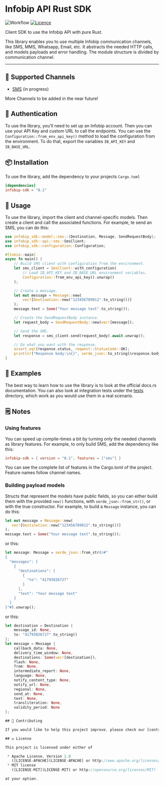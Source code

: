 # Infobip API Rust SDK

![Workflow](https://github.com/infobip-community/infobip-api-rust-sdk/actions/workflows/rust.yml/badge.svg)
[![Licence](https://img.shields.io/github/license/infobip-community/infobip-api-rust-sdk)](LICENSE-MIT)

Client SDK to use the Infobip API with pure Rust.

This library enables you to use multiple Infobip communication channels, like SMS, MMS,
Whatsapp, Email, etc. It abstracts the needed HTTP calls, and models payloads and error
handling. The module structure is divided by communication channel.

---

## 📡 Supported Channels
- [SMS](https://www.infobip.com/docs/api/channels/sms) (in progress)

More Channels to be added in the near future!

## 🔐 Authentication
To use the library, you'll need to set up an Infobip account. Then you can use your API Key and
custom URL to call the endpoints. You can use the `Configuration::from_env_api_key()` method to
load the configuration from the environment. To do that, export the variables `IB_API_KEY` and
`IB_BASE_URL`.

## 📦 Installation
To use the library, add the dependency to your projects `Cargo.toml`
```toml
[dependencies]
infobip-sdk = "0.1"
```

## 🚀 Usage
To use the library, import the client and channel-specific models. Then create a client and
call the associated functions. For example, te send an SMS, you can do this:
```rust
use infobip_sdk::model::sms::{Destination, Message, SendRequestBody};
use infobip_sdk::api::sms::SmsClient;
use infobip_sdk::configuration::Configuration;

#[tokio::main]
async fn main() {
    // Build SMS client with configuration from the environment.
    let sms_client = SmsClient::with_configuration(
        // Load IB_API_KEY and IB_BASE_URL environment variables.
        Configuration::from_env_api_key().unwrap()
    );

    // Create a message.
    let mut message = Message::new(
        vec![Destination::new("123456789012".to_string())]
    );
    message.text = Some("Your message text".to_string());

    // Create the SendRequestBody instance.
    let request_body = SendRequestBody::new(vec![message]);

    // Send the SMS.
    let response = sms_client.send(request_body).await.unwrap();

    // Do what you want with the response.
    assert_eq!(response.status, reqwest::StatusCode::OK);
    println!("Response body:\n{}", serde_json::to_string(&response.body).unwrap());
}
```

## 👀 Examples
The best way to learn how to use the library is to look at the official docs.rs documentation.
You can also look at integration tests under the [tests](./tests) directory, which work as you
would use them in a real scenario.

## 🗒 Notes

### Using features
You can speed up compile-times a bit by turning only the needed channels as library features.
For example, to only build SMS, add the dependency like this:
```toml
infobip-sdk = { version = "0.1", features = ["sms"] }
```
You can see the complete list of features in the Cargo.toml of the project. Feature names
follow channel names.

### Building payload models
Structs that represent the models have public fields, so you can either build them with the
provided `new()` functions, with `serde_json::from_str()`, or with the true constructor.
For example, to build a `Message` instance, you can do this:
```rust
let mut message = Message::new(
   vec![Destination::new("123456789012".to_string())]
);
message.text = Some("Your message text".to_string());
```
or this:
```rust
let message: Message = serde_json::from_str(r#"
{
  "messages": [
    {
      "destinations": [
        {
          "to": "41793026727"
        }
      ],
      "text": "Your message text"
    }
  ]
}"#).unwrap();
```
or this:
```rust
let destination = Destination {
    message_id: None,
    to: "41793026727".to_string()
};
let message = Message {
    callback_data: None,
    delivery_time_window: None,
    destinations: Some(vec![destination]),
    flash: None,
    from: None,
    intermediate_report: None,
    language: None,
    notify_content_type: None,
    notify_url: None,
    regional: None,
    send_at: None,
    text: None,
    transliteration: None,
    validity_period: None
};

## 🧡 Contributing

If you would like to help this project improve, please check our [contributing guide](CONTRIBUTING.md) and [code of conduct](CODE_OF_CONDUCT.md).

## ⚖️ License

This project is licensed under either of

 * Apache License, Version 2.0
   ([LICENSE-APACHE](LICENSE-APACHE) or http://www.apache.org/licenses/LICENSE-2.0)
 * MIT license
   ([LICENSE-MIT](LICENSE-MIT) or http://opensource.org/licenses/MIT)

at your option.
